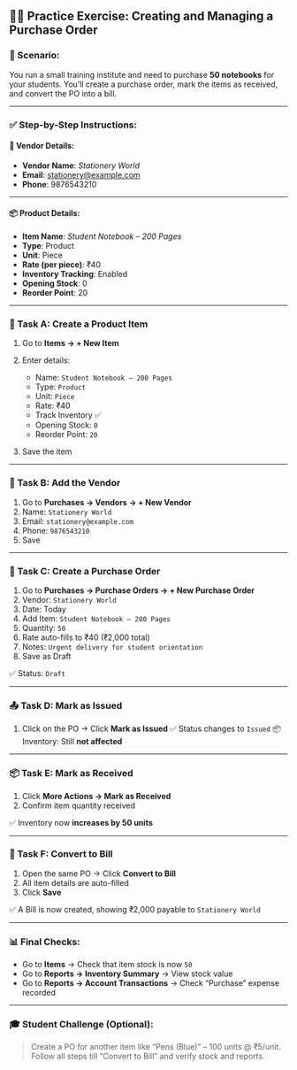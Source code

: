 ## 🧑‍💻 **Practice Exercise: Creating and Managing a Purchase Order**

### 🧾 Scenario:

You run a small training institute and need to purchase **50 notebooks** for your students. You’ll create a purchase order, mark the items as received, and convert the PO into a bill.

---

### ✅ Step-by-Step Instructions:

#### 🪪 Vendor Details:

* **Vendor Name**: *Stationery World*
* **Email**: [stationery@example.com](mailto:stationery@example.com)
* **Phone**: 9876543210

---

#### 📦 Product Details:

* **Item Name**: *Student Notebook – 200 Pages*
* **Type**: Product
* **Unit**: Piece
* **Rate (per piece)**: ₹40
* **Inventory Tracking**: Enabled
* **Opening Stock**: 0
* **Reorder Point**: 20

---

### 💼 Task A: Create a Product Item

1. Go to **Items → + New Item**
2. Enter details:

   * Name: `Student Notebook – 200 Pages`
   * Type: `Product`
   * Unit: `Piece`
   * Rate: ₹40
   * Track Inventory ✅
   * Opening Stock: `0`
   * Reorder Point: `20`
3. Save the item

---

### 📑 Task B: Add the Vendor

1. Go to **Purchases → Vendors → + New Vendor**
2. Name: `Stationery World`
3. Email: `stationery@example.com`
4. Phone: `9876543210`
5. Save

---

### 🛒 Task C: Create a Purchase Order

1. Go to **Purchases → Purchase Orders → + New Purchase Order**
2. Vendor: `Stationery World`
3. Date: Today
4. Add Item: `Student Notebook – 200 Pages`
5. Quantity: `50`
6. Rate auto-fills to ₹40 (₹2,000 total)
7. Notes: `Urgent delivery for student orientation`
8. Save as Draft

✅ Status: `Draft`

---

### 📤 Task D: Mark as Issued

1. Click on the PO → Click **Mark as Issued**
   ✅ Status changes to `Issued`
   📦 Inventory: Still **not affected**

---

### 📦 Task E: Mark as Received

1. Click **More Actions → Mark as Received**
2. Confirm item quantity received

✅ Inventory now **increases by 50 units**

---

### 🧾 Task F: Convert to Bill

1. Open the same PO → Click **Convert to Bill**
2. All item details are auto-filled
3. Click **Save**

✅ A Bill is now created, showing ₹2,000 payable to `Stationery World`

---

### 📊 Final Checks:

* Go to **Items** → Check that item stock is now `50`
* Go to **Reports → Inventory Summary** → View stock value
* Go to **Reports → Account Transactions** → Check “Purchase” expense recorded

---

### 🎓 Student Challenge (Optional):

> Create a PO for another item like “Pens (Blue)” – 100 units @ ₹5/unit.
> Follow all steps till “Convert to Bill” and verify stock and reports.
